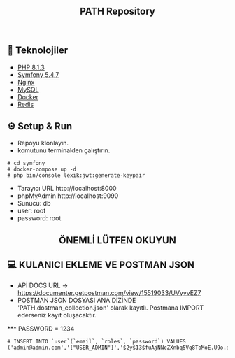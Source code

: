 <h2 align="center">
  PATH Repository
</h2>
<br>

## 🚀 Teknolojiler

- [PHP 8.1.3](https://php.net)
- [Symfony 5.4.7](https://php.net)
- [Nginx](https://nginx.com/)
- [MySQL](https://mysql.com)
- [Docker](https://docker.com)
- [Redis](https://redis.io/)

## ⚙️ Setup & Run
- Repoyu klonlayın.
- komutunu terminalden çalıştırın.
```
# cd symfony
# docker-compose up -d
# php bin/console lexik:jwt:generate-keypair
```

- Tarayıcı URL http://localhost:8000
- phpMyAdmin http://localhost:9090
- Sunucu: db
- user: root
- password: root

<h2 align="center">
  ÖNEMLİ LÜTFEN OKUYUN
</h2>

## 💻 KULANICI EKLEME VE POSTMAN JSON
- APİ DOCS URL -> https://documenter.getpostman.com/view/15519033/UVyvvEZ7
- POSTMAN JSON DOSYASI ANA DİZİNDE 'PATH.dostman_collection.json' olarak kayıtlı. Postmana IMPORT ederseniz kayıt oluşacaktır.

*** PASSWORD = 1234
```
# INSERT INTO `user`(`email`, `roles`, `password`) VALUES ('admin@admin.com','["USER_ADMIN"]','$2y$13$fuAjNNcZXnbq5Vq8ToMoE.U9o.daAbn6hy8JBtEA.SXtikvoUlJFO')
```



